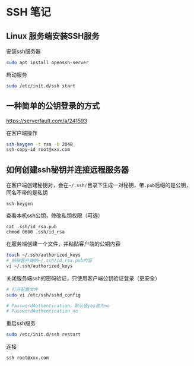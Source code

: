 # SSH 笔记

## Linux 服务端安装SSH服务

安装ssh服务器

```sh
sudo apt install openssh-server
```

启动服务

```sh
sudo /etc/init.d/ssh start
```

## 一种简单的公钥登录的方式

https://serverfault.com/a/241593

在客户端操作

```sh
ssh-keygen -t rsa -b 2048
ssh-copy-id root@xxx.com
```


## 如何创建ssh秘钥并连接远程服务器

在客户端创建秘钥对，会在`~/.ssh/`目录下生成一对秘钥，带`.pub`后缀的是公钥，同名不带的是私钥

```
ssh-keygen
```

查看本机ssh公钥，修改私钥权限（可选）

```
cat .ssh/id_rsa.pub
chmod 0600 .ssh/id_rsa
```

在服务端创建一个文件，并粘贴客户端的公钥内容

```sh
touch ~/.ssh/authorized_keys
# 粘贴客户端的~/.ssh/id_rsa.pub内容
vi ~/.ssh/authorized_keys
```

关闭服务端ssh的密码验证，只使用客户端公钥验证登录（更安全）

```sh
# 打开配置文件
sudo vi /etc/ssh/sshd_config

# PasswordAuthentication，默认值yes改为no
# PasswordAuthentication no
```

重启ssh服务

```sh
sudo /etc/init.d/ssh restart
```

连接

```
ssh root@xxx.com
```